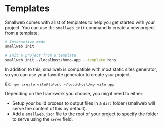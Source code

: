 # Templates

Smallweb comes with a list of templates to help you get started with your project. You can use the `smallweb init` command to create a new project from a template.

```sh
# Interactive mode
smallweb init

# Init a project from a template
smallweb init ~/localhost/hono-app --template hono
```

In addition to this, smallweb is compatible with most static sites generator, so you can use your favorite generator to create your project.

Ex: `npm create vite@latest ~/localhost/my-vite-app`

Depending on the framework you choose, you might need to either:

- Setup your build process to output files in a `dist` folder (smallweb will serve the content of this by default).
- Add a `smallweb.json` file to the root of your project to specify the folder to serve using the `serve` field.
